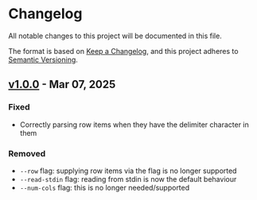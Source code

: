 # Changelog

All notable changes to this project will be documented in this file.

The format is based on [Keep a Changelog](https://keepachangelog.com/en/1.1.0/),
and this project adheres to [Semantic Versioning](https://semver.org/spec/v2.0.0.html).

## [v1.0.0] - Mar 07, 2025

### Fixed

- Correctly parsing row items when they have the delimiter character in them

### Removed

- `--row` flag: supplying row items via the flag is no longer supported
- `--read-stdin` flag: reading from stdin is now the default behaviour
- `--num-cols` flag: this is no longer needed/supported

[unreleased]: https://github.com/dhth/tbll/compare/v1.0.0...HEAD
[v1.0.0]: https://github.com/dhth/tbll/compare/v0.2.3...v1.0.0
